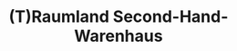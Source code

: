---
title: "(T)Raumland Second-Hand-Warenhaus"
url: /paderborn/t-raumland-second-hand-warenhaus/
shop: Warenhaus
---
